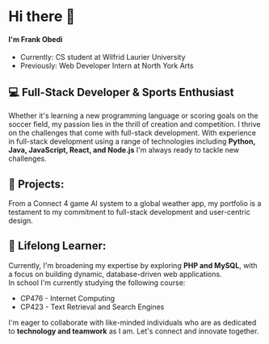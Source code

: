 # Hi there 👋

#### I'm Frank Obedi

- Currently: CS student at Wilfrid Laurier University
- Previously: Web Developer Intern at North York Arts

## 💻 Full-Stack Developer & Sports Enthusiast

Whether it's learning a new programming language or scoring goals on the soccer field, my passion lies in the thrill of creation and competition.
I thrive on the challenges that come with full-stack development. With experience in full-stack development using a range of technologies including **Python, Java, JavaScript, React, and Node.js** I'm always ready to tackle new challenges.

## 🚀 Projects:

From a Connect 4 game AI system to a global weather app, my portfolio is a testament to my commitment to full-stack development and user-centric design.

## 🌱 Lifelong Learner:

Currently, I'm broadening my expertise by exploring **PHP and MySQL**, with a focus on building dynamic, database-driven web applications. <br>
In school I'm currently studying the following course:

- CP476 - Internet Computing
- CP423 - Text Retrieval and Search Engines

I'm eager to collaborate with like-minded individuals who are as dedicated to **technology and teamwork** as I am. Let's connect and innovate together.

